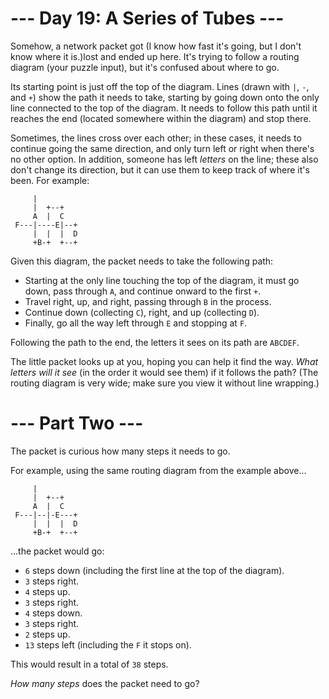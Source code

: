 ﻿# --- Day 19: A Series of Tubes ---

Somehow, a network packet got (I know how fast it's going, but I don't know where it is.)lost and ended up here.  It's trying to follow a routing diagram (your puzzle input), but it's confused about where to go.

Its starting point is just off the top of the diagram. Lines (drawn with ```|```, ```-```, and ```+```) show the path it needs to take, starting by going down onto the only line connected to the top of the diagram. It needs to follow this path until it reaches the end (located somewhere within the diagram) and stop there.

Sometimes, the lines cross over each other; in these cases, it needs to continue going the same direction, and only turn left or right when there's no other option.  In addition, someone has left *letters* on the line; these also don't change its direction, but it can use them to keep track of where it's been. For example:


```
     |          
     |  +--+    
     A  |  C    
 F---|----E|--+ 
     |  |  |  D 
     +B-+  +--+ 

```


Given this diagram, the packet needs to take the following path:


* Starting at the only line touching the top of the diagram, it must go down, pass through ```A```, and continue onward to the first ```+```.
* Travel right, up, and right, passing through ```B``` in the process.
* Continue down (collecting ```C```), right, and up (collecting ```D```).
* Finally, go all the way left through ```E``` and stopping at ```F```.


Following the path to the end, the letters it sees on its path are ```ABCDEF```.

The little packet looks up at you, hoping you can help it find the way.  *What letters will it see* (in the order it would see them) if it follows the path? (The routing diagram is very wide; make sure you view it without line wrapping.)

# --- Part Two ---

The packet is curious how many steps it needs to go.

For example, using the same routing diagram from the example above...


```
     |          
     |  +--+    
     A  |  C    
 F---|--|-E---+ 
     |  |  |  D 
     +B-+  +--+ 

```


...the packet would go:


* ```6``` steps down (including the first line at the top of the diagram).
* ```3``` steps right.
* ```4``` steps up.
* ```3``` steps right.
* ```4``` steps down.
* ```3``` steps right.
* ```2``` steps up.
* ```13``` steps left (including the ```F``` it stops on).


This would result in a total of ```38``` steps.

*How many steps* does the packet need to go?
